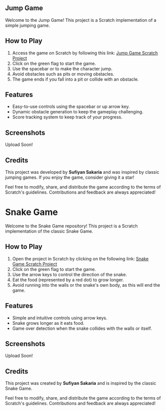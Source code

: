 ## **Jump Game**

Welcome to the Jump Game! This project is a Scratch implementation of a simple jumping game.

## How to Play

1. Access the game on Scratch by following this link: [Jump Game Scratch Project](https://scratch.mit.edu/projects/969175739)
2. Click on the green flag to start the game.
3. Use the spacebar or to make the character jump.
4. Avoid obstacles such as pits or moving obstacles.
5. The game ends if you fall into a pit or collide with an obstacle.

## Features

- Easy-to-use controls using the spacebar or up arrow key.
- Dynamic obstacle generation to keep the gameplay challenging.
- Score tracking system to keep track of your progress.

## Screenshots

Upload Soon!

## Credits

This project was developed by **Sufiyan Sakaria** and was inspired by classic jumping games. If you enjoy the game, consider giving it a star!

Feel free to modify, share, and distribute the game according to the terms of Scratch's guidelines. Contributions and feedback are always appreciated!




# **Snake Game**

Welcome to the Snake Game repository! This project is a Scratch implementation of the classic Snake Game.

## How to Play

1. Open the project in Scratch by clicking on the following link: [Snake Game Scratch Project](https://scratch.mit.edu/projects/969174214)
2. Click on the green flag to start the game.
3. Use the arrow keys to control the direction of the snake.
4. Eat the food (represented by a red dot) to grow longer.
5. Avoid running into the walls or the snake's own body, as this will end the game.

## Features

- Simple and intuitive controls using arrow keys.
- Snake grows longer as it eats food.
- Game over detection when the snake collides with the walls or itself.

## Screenshots

Upload Soon!

## Credits

This project was created by **Sufiyan Sakaria** and is inspired by the classic Snake Game.

Feel free to modify, share, and distribute the game according to the terms of Scratch's guidelines. Contributions and feedback are always appreciated!
